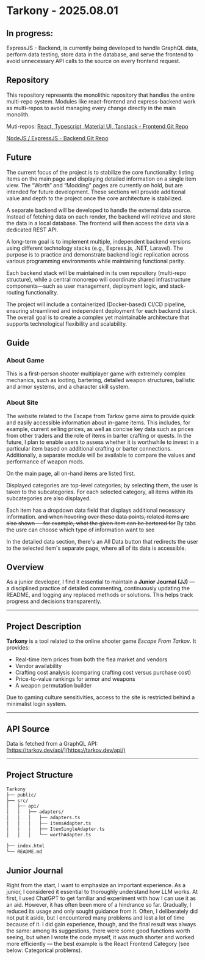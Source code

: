 # Tarkony - 2025.08.01

## In progress:

ExpressJS - Backend, is currently being developed to handle GraphQL data, perform data testing, store data in the database, and serve the frontend to avoid unnecessary API calls to the source on every frontend request.

## Repository

This repository represents the monolithic repository that handles the entire multi-repo system. Modules like react-frontend and express-backend work as multi-repos to avoid managing every change directly in the main monolith.

Muti-repos:
[React, Typescript, Material UI, Tanstack - Frontend Git Repo](https://github.com/Sz-Daniel/Tarkony-react-frontend)

[NodeJS / ExpressJS - Backend Git Repo](https://github.com/Sz-Daniel/Tarkony-express-backend)

## Future

The current focus of the project is to stabilize the core functionality: listing items on the main page and displaying detailed information on a single item view. The “Worth” and “Modding” pages are currently on hold, but are intended for future development. These sections will provide additional value and depth to the project once the core architecture is stabilized.

A separate backend will be developed to handle the external data source. Instead of fetching data on each render, the backend will retrieve and store the data in a local database. The frontend will then access the data via a dedicated REST API.

A long-term goal is to implement multiple, independent backend versions using different technology stacks (e.g., Express.js, .NET, Laravel). The purpose is to practice and demonstrate backend logic replication across various programming environments while maintaining functional parity.

Each backend stack will be maintained in its own repository (multi-repo structure), while a central monorepo will coordinate shared infrastructure components—such as user management, deployment logic, and stack-routing functionality.

The project will include a containerized (Docker-based) CI/CD pipeline, ensuring streamlined and independent deployment for each backend stack. The overall goal is to create a complex yet maintainable architecture that supports technological flexibility and scalability.

## Guide

### About Game

This is a first-person shooter multiplayer game with extremely complex mechanics, such as looting, bartering, detailed weapon structures, ballistic and armor systems, and a character skill system.

### About Site

The website related to the Escape from Tarkov game aims to provide quick and easily accessible information about in-game items. This includes, for example, current selling prices, as well as concise key data such as prices from other traders and the role of items in barter crafting or quests. In the future, I plan to enable users to assess whether it is worthwhile to invest in a particular item based on additional crafting or barter connections. Additionally, a separate module will be available to compare the values and performance of weapon mods.

On the main page, all on-hand items are listed first.

Displayed categories are top-level categories; by selecting them, the user is taken to the subcategories. For each selected category, all items within its subcategories are also displayed.

Each item has a dropdown data field that displays additional necessary information. ~~and when hovering over these data points, related items are also shown — for example, what the given item can be bartered for~~ By tabs the usre can choose which type of information want to see

In the detailed data section, there's an All Data button that redirects the user to the selected item's separate page, where all of its data is accessible.

## Overview

As a junior developer, I find it essential to maintain a **Junior Journal (JJ)** — a disciplined practice of detailed commenting, continuously updating the README, and logging any replaced methods or solutions. This helps track progress and decisions transparently.

---

## Project Description

**Tarkony** is a tool related to the online shooter game _Escape From Tarkov_. It provides:

- Real-time item prices from both the flea market and vendors
- Vendor availability
- Crafting cost analysis (comparing crafting cost versus purchase cost)
- Price-to-value rankings for armor and weapons
- A weapon permutation builder

Due to gaming culture sensitivities, access to the site is restricted behind a minimalist login system.

---

## API Source

Data is fetched from a GraphQL API:  
[https://tarkov.dev/api/](https://tarkov.dev/api/)

---

## Project Structure

```bash
Tarkony
├── public/
├── src/
│   ├── api/
│   │   ├── adapters/
│   │   │   ├── adapters.ts
│   │   │   ├── itemsAdapter.ts
│   │   │   ├── ItemSingleAdapter.ts
│   │   │   └── worthAdapter.ts

├── index.html
└── README.md
```

## Junior Journal

Right from the start, I want to emphasize an important experience. As a junior, I considered it essential to thoroughly understand how LLM works. At first, I used ChatGPT to get familiar and experiment with how I can use it as an aid. However, it has often been more of a hindrance so far. Gradually, I reduced its usage and only sought guidance from it. Often, I deliberately did not put it aside, but I encountered many problems and lost a lot of time because of it. I did gain experience, though, and the final result was always the same: among its suggestions, there were some good functions worth seeing, but when I wrote the code myself, it was much shorter and worked more efficiently — the best example is the React Frontend Category (see below: Categorical problems).

